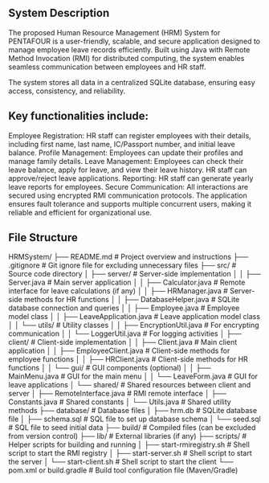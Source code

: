 ## System Description

The proposed Human Resource Management (HRM) System for PENTAFOUR is a user-friendly, scalable, and secure application designed to manage employee leave records efficiently. Built using Java with Remote Method Invocation (RMI) for distributed computing, the system enables seamless communication between employees and HR staff.

The system stores all data in a centralized SQLite database, ensuring easy access, consistency, and reliability.

## Key functionalities include:

Employee Registration: HR staff can register employees with their details, including first name, last name, IC/Passport number, and initial leave balance. Profile Management: Employees can update their profiles and manage family details. Leave Management: Employees can check their leave balance, apply for leave, and view their leave history. HR staff can approve/reject leave applications. Reporting: HR staff can generate yearly leave reports for employees. Secure Communication: All interactions are secured using encrypted RMI communication protocols. The application ensures fault tolerance and supports multiple concurrent users, making it reliable and efficient for organizational use.

## File Structure

HRMSystem/
├── README.md                  # Project overview and instructions
├── .gitignore                 # Git ignore file for excluding unnecessary files
├── src/                       # Source code directory
│   ├── server/                # Server-side implementation
│   │   ├── Server.java        # Main server application
│   │   ├── Calculator.java    # Remote interface for leave calculations (if any)
│   │   ├── HRManager.java     # Server-side methods for HR functions
│   │   ├── DatabaseHelper.java # SQLite database connection and queries
│   │   ├── Employee.java      # Employee model class
│   │   ├── LeaveApplication.java # Leave application model class
│   │   └── utils/             # Utility classes
│   │       ├── EncryptionUtil.java # For encrypting communication
│   │       └── LoggerUtil.java     # For logging activities
│   ├── client/                # Client-side implementation
│   │   ├── Client.java        # Main client application
│   │   ├── EmployeeClient.java # Client-side methods for employee functions
│   │   ├── HRClient.java      # Client-side methods for HR functions
│   │   └── gui/               # GUI components (optional)
│   │       ├── MainMenu.java  # GUI for the main menu
│   │       └── LeaveForm.java # GUI for leave applications
│   └── shared/                # Shared resources between client and server
│       ├── RemoteInterface.java # RMI remote interface
│       ├── Constants.java     # Shared constants
│       └── Utils.java         # Shared utility methods
├── database/                  # Database files
│   ├── hrm.db                 # SQLite database file
│   ├── schema.sql             # SQL file to set up database schema
│   └── seed.sql               # SQL file to seed initial data
├── build/                     # Compiled files (can be excluded from version control)
├── lib/                       # External libraries (if any)
├── scripts/                   # Helper scripts for building and running
│   ├── start-rmiregistry.sh   # Shell script to start the RMI registry
│   ├── start-server.sh        # Shell script to start the server
│   └── start-client.sh        # Shell script to start the client
└── pom.xml or build.gradle    # Build tool configuration file (Maven/Gradle)